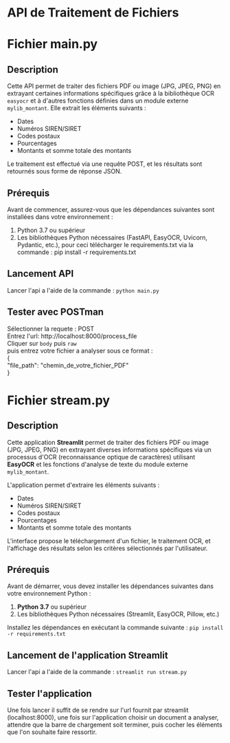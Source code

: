 # API de Traitement de Fichiers

# Fichier main.py  

## Description  
Cette API permet de traiter des fichiers PDF ou image (JPG, JPEG, PNG) en extrayant certaines informations spécifiques grâce à la bibliothèque OCR `easyocr` et à d'autres fonctions définies dans un module externe `mylib_montant`. Elle extrait les éléments suivants :

- Dates
- Numéros SIREN/SIRET
- Codes postaux
- Pourcentages
- Montants et somme totale des montants

Le traitement est effectué via une requête POST, et les résultats sont retournés sous forme de réponse JSON.  

## Prérequis

Avant de commencer, assurez-vous que les dépendances suivantes sont installées dans votre environnement :

1. Python 3.7 ou supérieur
2. Les bibliothèques Python nécessaires (FastAPI, EasyOCR, Uvicorn, Pydantic, etc.), pour ceci télécharger le requirements.txt via la commande : pip install -r requirements.txt

## Lancement API  

Lancer l'api a l'aide de la commande : `python main.py`  

## Tester avec POSTman  

Sélectionner la requete : POST  
Entrez l'url: http://localhost:8000/process_file  
Cliquer sur `body` puis `raw`  
puis entrez votre fichier a analyser sous ce format :   
{  
    "file_path": "chemin_de_votre_fichier_PDF"  
}


# Fichier stream.py  

## Description
Cette application **Streamlit** permet de traiter des fichiers PDF ou image (JPG, JPEG, PNG) en extrayant diverses informations spécifiques via un processus d'OCR (reconnaissance optique de caractères) utilisant **EasyOCR** et les fonctions d'analyse de texte du module externe `mylib_montant`.

L'application permet d'extraire les éléments suivants :
- Dates
- Numéros SIREN/SIRET
- Codes postaux
- Pourcentages
- Montants et somme totale des montants

L'interface propose le téléchargement d'un fichier, le traitement OCR, et l'affichage des résultats selon les critères sélectionnés par l'utilisateur.

## Prérequis

Avant de démarrer, vous devez installer les dépendances suivantes dans votre environnement Python :

1. **Python 3.7** ou supérieur
2. Les bibliothèques Python nécessaires (Streamlit, EasyOCR, Pillow, etc.)

Installez les dépendances en exécutant la commande suivante : `pip install -r requirements.txt`  

## Lancement de l'application Streamlit  

Lancer l'api a l'aide de la commande : `streamlit run stream.py`  

## Tester l'application  

Une fois lancer il suffit de se rendre sur l'url fournit par streamlit (localhost:8000), une fois sur l'application choisir un document a analyser, attendre que la barre de chargement soit terminer, puis cocher les éléments que l'on souhaite faire ressortir.